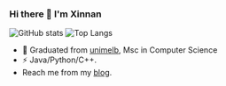 ### Hi there 👋 I'm Xinnan

<!--
**sxn2012/sxn2012** is a ✨ _special_ ✨ repository because its `README.md` (this file) appears on your GitHub profile.

Here are some ideas to get you started:

- 🔭 I’m currently working on ...
- 🌱 I’m currently learning ...
- 👯 I’m looking to collaborate on ...
- 🤔 I’m looking for help with ...
- 💬 Ask me about ...
- 📫 How to reach me: ...
- 😄 Pronouns: ...
- ⚡ Fun fact: ...
-->


![GitHub stats](https://github-readme-stats.vercel.app/api?username=sxn2012&count_private=true)
![Top Langs](https://github-readme-stats.vercel.app/api/top-langs/?username=sxn2012&hide=html&layout=compact)

- 🍻 Graduated from [unimelb](https://www.unimelb.edu.au), Msc in Computer Science
- ⚡ Java/Python/C++.
-  Reach me from my [blog](https://sxn2012.github.io/).
